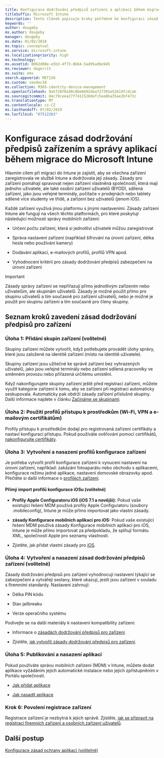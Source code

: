 ```yaml
---
title: Konfigurace dodržování předpisů zařízení a aplikací během migrace do Intune
titleSuffix: Microsoft Intune
description: Tento článek popisuje kroky potřebné ke konfiguraci zásad dodržování předpisů zařízením a správy aplikací během migrace do Microsoft Intune.
keywords: ''
author: dougeby
ms.author: dougeby
manager: dougeby
ms.date: 01/02/2018
ms.topic: conceptual
ms.service: microsoft-intune
ms.localizationpriority: high
ms.technology: ''
ms.assetid: 0062d08e-e5b3-4f73-8b64-5ad95adbe945
ms.reviewer: dagerrit
ms.suite: ems
search.appverid: MET150
ms.custom: seodec18
ms.collection: M365-identity-device-management
ms.openlocfilehash: 9a5f28f01d0c8be6692deaf27391e52619fcdcab
ms.sourcegitcommit: 84c79ceea27f7411528defc5ee8ba35ae2bf473c
ms.translationtype: MT
ms.contentlocale: cs-CZ
ms.lasthandoff: 07/02/2019
ms.locfileid: "67512263"
---
```

# <a name="configure-device-compliance-and-app-management-policies-when-migrating-to-microsoft-intune"></a>Konfigurace zásad dodržování předpisů zařízením a správy aplikací během migrace do Microsoft Intune

Hlavním cílem při migraci do Intune je zajistit, aby se všechna zařízení zaregistrovala ve službě Intune a dodržovala její zásady. Zásady pro zařízení pomáhají spravovat nejen zařízení vlastněná společností, která mají jednoho uživatele, ale také osobní zařízení uživatelů (BYOD), sdílená zařízení, jako jsou veřejné terminály, počítače v prodejnách nebo tablety sdílené více studenty ve třídě, a zařízení bez uživatelů (jenom iOS).

Každé zařízení využívá jinou platformu s jinými nastaveními. Zásady zařízení Intune ale fungují na všech těchto platformách, pro které poskytují následující možnosti správy mobilních zařízení:

-   Určení počtu zařízení, která si jednotliví uživatelé můžou zaregistrovat

-   Správa nastavení zařízení (například šifrování na úrovni zařízení, délka hesla nebo používání kamery)

-   Dodávání aplikací, e-mailových profilů, profilů VPN apod.

-   Vyhodnocení kritérií pro zásady dodržování předpisů zabezpečení na úrovni zařízení

> [!IMPORTANT]
> Zásady správy zařízení se nepřiřazují přímo jednotlivým zařízením nebo uživatelům, ale skupinám uživatelů. Zásady je možné použít přímo pro skupinu uživatelů a tím současně pro zařízení uživatelů, nebo je možné je použít pro skupinu zařízení a tím současně pro členy skupiny.

## <a name="task-list-for-device-compliance-policies"></a>Seznam kroků zavedení zásad dodržování předpisů pro zařízení

### <a name="task-1-add-device-groups-optional"></a>Úloha 1: Přidání skupin zařízení (volitelné)

Skupiny zařízení můžete vytvořit, když potřebujete provádět úlohy správy, které jsou založené na identitě zařízení (místo na identitě uživatele).

Skupiny zařízení jsou užitečné ke správě zařízení bez vyhrazených uživatelů, jako jsou veřejné terminály nebo zařízení sdílená pracovníky ve směnném provozu nebo přiřazená určitému umístění.

Když nakonfigurujete skupiny zařízení ještě před registrací zařízení, můžete využít kategorie zařízení k tomu, aby se zařízení při registraci automaticky seskupovala. Automaticky pak obdrží zásady zařízení příslušné skupiny. Další informace najdete v článku [Začínáme se skupinami](groups-get-started.md).

### <a name="task-2-use-resource-access-profiles-wi-fi-vpn-and-email-certificates"></a>Úloha 2: Použití profilů přístupu k prostředkům (Wi-Fi, VPN a e-mailovým certifikátům)

Profily přístupu k prostředkům dodají pro registrovaná zařízení certifikáty a nastaví konfiguraci přístupu. Pokud používáte ověřování pomocí certifikátů, [nakonfigurujte certifikáty](certificates-configure.md).

### <a name="task-3-create-and-deploy-device-configuration-profiles"></a>Úloha 3: Vytvoření a nasazení profilů konfigurace zařízení

Je potřeba vytvořit profil konfigurace zařízení k vynucení nastavení na úrovni zařízení, například: zakázání fotoaparátu nebo obchodu s aplikacemi, konfigurace režimu jedné aplikace, nastavení domovské obrazovky apod. Přečtěte si další informace o [profilech zařízení](device-profiles.md).

#### <a name="directly-import-ios-configuration-profiles-optional"></a>Přímý import profilů konfigurace iOSu (volitelné)

-   **Profily Apple Configuratoru iOS (iOS 7.1 a novější):** Pokud vaše existující řešení MDM používá profily Apple Configuratoru (soubory .mobileconfig), Intune je může přímo importovat jako vlastní zásady.

-   **zásady Konfigurace mobilních aplikací pro iOS:** Pokud vaše existující řešení MDM používá zásady Konfigurace mobilních aplikací pro iOS, Intune je může přímo importovat za předpokladu, že splňují formátu XML, společností Apple pro seznamy vlastností.

- Zjistěte, jak přidat vlastní zásady pro [iOS](custom-settings-ios.md).

### <a name="task-4-create-and-deploy-device-compliance-policies-optional"></a>Úloha 4: Vytvoření a nasazení zásad dodržování předpisů zařízení (volitelné)

Zásady dodržování předpisů pro zařízení vyhodnocují nastavení týkající se zabezpečení a vytvářejí sestavy, které ukazují, jestli jsou zařízení v souladu s firemními standardy. Nastavení zahrnují:

-   Délka PIN kódu

-   Stav jailbreaku

-   Verze operačního systému

Podívejte se na další materiály k nastavení kompatibility zařízení:

-   Informace o [zásadách dodržování předpisů pro zařízení](device-compliance.md).

-   Zjistěte, [jak vytvořit zásady dodržování předpisů pro zařízení](device-compliance-get-started.md).

### <a name="task-5-publish-and-deploy-apps"></a>Úloha 5: Publikování a nasazení aplikací

Pokud používáte správu mobilních zařízení (MDM) v Intune, můžete dodat aplikace vyžádáním jejich automatické instalace nebo jejich zpřístupněním v Portálu společnosti.

-   [Jak přidat aplikace](apps-add.md)

-   [Jak nasadit aplikace](apps-deploy.md)

### <a name="task-6-enable-device-enrollment"></a>Krok 6: Povolení registrace zařízení

Registrace zařízení je nezbytná k jejich správě. Zjistěte, [jak se připravit na registraci firemních zařízení a osobních zařízení uživatelů](device-enrollment.md).

## <a name="next-steps"></a>Další postup

[Konfigurace zásad ochrany aplikací (volitelné)](migration-guide-app-protection-policies.md)
